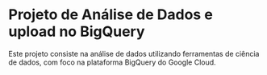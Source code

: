 # Projeto de Análise de Dados e upload no BigQuery


Este projeto consiste na análise de dados utilizando ferramentas de ciência de dados, com foco na plataforma BigQuery do Google Cloud. 
